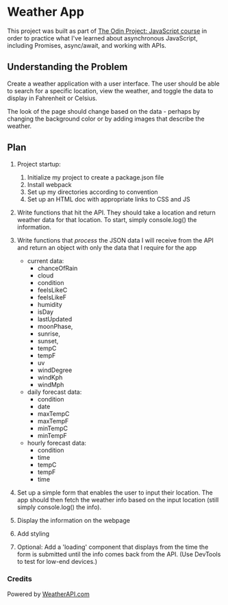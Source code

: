 # Weather App

This project was built as part of <a href="https://www.theodinproject.com/lessons/node-path-javascript-weather-app">The Odin Project: JavaScript course</a> in order to practice what I've learned about asynchronous JavaScript, including Promises, async/await, and working with APIs.

## Understanding the Problem

Create a weather application with a user interface. The user should be able to search for a specific location, view the weather, and toggle the data to display in Fahrenheit or Celsius.

The look of the page should change based on the data - perhaps by changing the background color or by adding images that describe the weather.

## Plan

1. Project startup:
   1. Initialize my project to create a package.json file
   1. Install webpack
   1. Set up my directories according to convention
   1. Set up an HTML doc with appropriate links to CSS and JS

1. Write functions that hit the API. They should take a location and return weather data for that location. To start, simply console.log() the information.

1. Write functions that _process_ the JSON data I will receive from the API and return an object with only the data that I require for the app
   - current data:
     - chanceOfRain
     - cloud
     - condition
     - feelsLikeC
     - feelsLikeF
     - humidity
     - isDay
     - lastUpdated
     - moonPhase,
     - sunrise,
     - sunset,
     - tempC
     - tempF
     - uv
     - windDegree
     - windKph
     - windMph
   - daily forecast data:
     - condition
     - date
     - maxTempC
     - maxTempF
     - minTempC
     - minTempF
   - hourly forecast data:
     - condition
     - time
     - tempC
     - tempF
     - time

1. Set up a simple form that enables the user to input their location. The app should then fetch the weather info based on the input location (still simply console.log() the info).

1. Display the information on the webpage

1. Add styling

1. Optional: Add a 'loading' component that displays from the time the form is submitted until the info comes back from the API. (Use DevTools to test for low-end devices.)

### Credits

Powered by <a href="https://www.weatherapi.com/" title="Free Weather API">WeatherAPI.com</a>